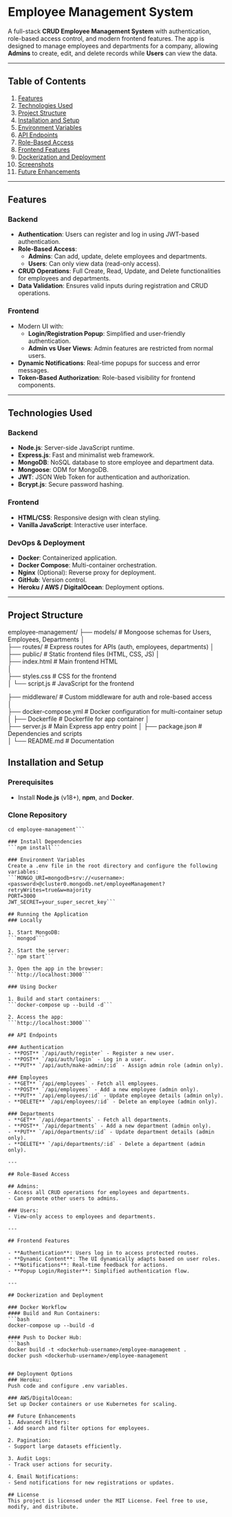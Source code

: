 # Employee Management System

A full-stack **CRUD Employee Management System** with authentication, role-based access control, and modern frontend features. The app is designed to manage employees and departments for a company, allowing **Admins** to create, edit, and delete records while **Users** can view the data.

---

## Table of Contents

1. [Features](#features)
2. [Technologies Used](#technologies-used)
3. [Project Structure](#project-structure)
4. [Installation and Setup](#installation-and-setup)
5. [Environment Variables](#environment-variables)
6. [API Endpoints](#api-endpoints)
7. [Role-Based Access](#role-based-access)
8. [Frontend Features](#frontend-features)
9. [Dockerization and Deployment](#dockerization-and-deployment)
10. [Screenshots](#screenshots)
11. [Future Enhancements](#future-enhancements)

---

## Features

### Backend
- **Authentication**: Users can register and log in using JWT-based authentication.
- **Role-Based Access**: 
  - **Admins**: Can add, update, delete employees and departments.
  - **Users**: Can only view data (read-only access).
- **CRUD Operations**: Full Create, Read, Update, and Delete functionalities for employees and departments.
- **Data Validation**: Ensures valid inputs during registration and CRUD operations.

### Frontend
- Modern UI with:
  - **Login/Registration Popup**: Simplified and user-friendly authentication.
  - **Admin vs User Views**: Admin features are restricted from normal users.
- **Dynamic Notifications**: Real-time popups for success and error messages.
- **Token-Based Authorization**: Role-based visibility for frontend components.

---

## Technologies Used

### Backend
- **Node.js**: Server-side JavaScript runtime.
- **Express.js**: Fast and minimalist web framework.
- **MongoDB**: NoSQL database to store employee and department data.
- **Mongoose**: ODM for MongoDB.
- **JWT**: JSON Web Token for authentication and authorization.
- **Bcrypt.js**: Secure password hashing.

### Frontend
- **HTML/CSS**: Responsive design with clean styling.
- **Vanilla JavaScript**: Interactive user interface.

### DevOps & Deployment
- **Docker**: Containerized application.
- **Docker Compose**: Multi-container orchestration.
- **Nginx** (Optional): Reverse proxy for deployment.
- **GitHub**: Version control.
- **Heroku / AWS / DigitalOcean**: Deployment options.

---

## Project Structure
employee-management/
├── models/ # Mongoose schemas for Users, Employees, Departments
│  
├── routes/ # Express routes for APIs (auth, employees, departments)
│  
├── public/ # Static frontend files (HTML, CSS, JS)
   │  
   ├── index.html # Main frontend HTML  
   │  
   ├── styles.css # CSS for the frontend  
   │ 
   └── script.js # JavaScript for the frontend  
 
├── middleware/ # Custom middleware for auth and role-based access  
│  
├── docker-compose.yml # Docker configuration for multi-container setup
│ 
├── Dockerfile # Dockerfile for app container
│  
├── server.js # Main Express app entry point
│ 
├── package.json # Dependencies and scripts  
│ 
└── README.md # Documentation



## Installation and Setup

### Prerequisites
- Install **Node.js** (v18+), **npm**, and **Docker**.

### Clone Repository
```git clone <repository-url>
cd employee-management```

### Install Dependencies
```npm install```

### Environment Variables
Create a .env file in the root directory and configure the following variables:
```MONGO_URI=mongodb+srv://<username>:<password>@cluster0.mongodb.net/employeeManagement?retryWrites=true&w=majority
PORT=3000
JWT_SECRET=your_super_secret_key```

## Running the Application
### Locally

1. Start MongoDB:  
```mongod```

2. Start the server:  
```npm start```

3. Open the app in the browser:  
```http://localhost:3000```

### Using Docker

1. Build and start containers:
```docker-compose up --build -d```

2. Access the app:
```http://localhost:3000```

## API Endpoints

### Authentication
- **POST** `/api/auth/register` - Register a new user.
- **POST** `/api/auth/login` - Log in a user.
- **PUT** `/api/auth/make-admin/:id` - Assign admin role (admin only).

### Employees
- **GET** `/api/employees` - Fetch all employees.
- **POST** `/api/employees` - Add a new employee (admin only).
- **PUT** `/api/employees/:id` - Update employee details (admin only).
- **DELETE** `/api/employees/:id` - Delete an employee (admin only).

### Departments
- **GET** `/api/departments` - Fetch all departments.
- **POST** `/api/departments` - Add a new department (admin only).
- **PUT** `/api/departments/:id` - Update department details (admin only).
- **DELETE** `/api/departments/:id` - Delete a department (admin only).

---

## Role-Based Access

## Admins:
- Access all CRUD operations for employees and departments.
- Can promote other users to admins.

### Users:
- View-only access to employees and departments.

---

## Frontend Features

- **Authentication**: Users log in to access protected routes.
- **Dynamic Content**: The UI dynamically adapts based on user roles.
- **Notifications**: Real-time feedback for actions.
- **Popup Login/Register**: Simplified authentication flow.

---

## Dockerization and Deployment

### Docker Workflow
#### Build and Run Containers:
```bash
docker-compose up --build -d

#### Push to Docker Hub:
```bash
docker build -t <dockerhub-username>/employee-management .
docker push <dockerhub-username>/employee-management


## Deployment Options
### Heroku:
Push code and configure .env variables.

### AWS/DigitalOcean:
Set up Docker containers or use Kubernetes for scaling.

## Future Enhancements
1. Advanced Filters:
- Add search and filter options for employees.

2. Pagination:
- Support large datasets efficiently.

3. Audit Logs:
- Track user actions for security.

4. Email Notifications:
- Send notifications for new registrations or updates.

## License
This project is licensed under the MIT License. Feel free to use, modify, and distribute.